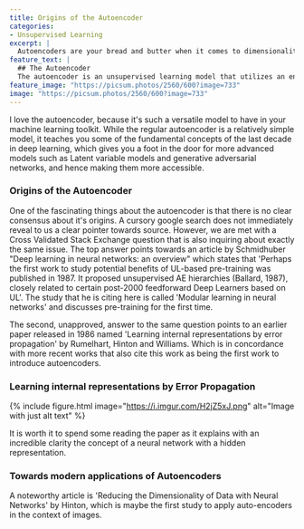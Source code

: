 ```yaml
---
title: Origins of the Autoencoder
categories:
- Unsupervised Learning
excerpt: |
  Autoencoders are your bread and butter when it comes to dimensionality reduction and feature extraction. This blog post explains in detail their inner workings.
feature_text: |
  ## The Autoencoder
  The autoencoder is an unsupervised learning model that utilizes an encoder and a decoder to learn a latent representation of data.
feature_image: "https://picsum.photos/2560/600?image=733"
image: "https://picsum.photos/2560/600?image=733"
---
```


I love the autoencoder, because it's such a versatile model to have in your machine learning toolkit. While the regular autoencoder is a relatively simple model, it teaches you some of the fundamental concepts of the last decade in deep learning, which gives you a foot in the door for more advanced models such as Latent variable models and generative adversarial networks, and hence making them more accessible.

### Origins of the Autoencoder
One of the fascinating things about the autoencoder is that there is no clear consensus about it's origins. A cursory google search does not immediately reveal to us a clear pointer towards source. However, we are met with a Cross Validated Stack Exchange question that is also inquiring about exactly the same issue. The top answer points towards an article by Schmidhuber "Deep learning in neural networks: an overview" which states that 'Perhaps the first work to study potential benefits of UL-based pre-training was published in 1987. It proposed unsupervised AE hierarchies (Ballard, 1987), closely related to certain post-2000 feedforward Deep Learners based on UL'. The study that he is citing here is called 'Modular learning in neural networks' and discusses pre-training for the first time.

The second, unapproved, answer to the same question points to an earlier paper released in 1986 named 'Learning internal representations by error propagation' by Rumelhart, Hinton and Williams. Which is in concordance with more recent works that also cite this work as being the first work to introduce autoencoders.

### Learning internal representations by Error Propagation

{% include figure.html image="https://i.imgur.com/H2jZ5xJ.png" alt="Image with just alt text" %}

It is worth it to spend some reading the paper as it explains with an incredible clarity the concept of a neural network with a hidden representation.

### Towards modern applications of Autoencoders
A noteworthy article is 'Reducing the Dimensionality of Data with Neural Networks' by Hinton, which is maybe the first study to apply auto-encoders in the context of images.


